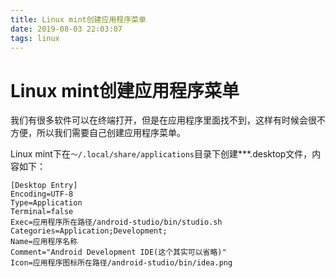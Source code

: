```yaml
---
title: Linux mint创建应用程序菜单
date: 2019-08-03 22:03:07
tags: linux
---
```


# Linux mint创建应用程序菜单

我们有很多软件可以在终端打开，但是在应用程序里面找不到，这样有时候会很不方便，所以我们需要自己创建应用程序菜单。

Linux mint下在`～/.local/share/applications`目录下创建***.desktop文件，内容如下：

```shell
[Desktop Entry]
Encoding=UTF-8
Type=Application
Terminal=false
Exec=应用程序所在路径/android-studio/bin/studio.sh
Categories=Application;Development;
Name=应用程序名称
Comment="Android Development IDE(这个其实可以省略)"
Icon=应用程序图标所在路径/android-studio/bin/idea.png
```


